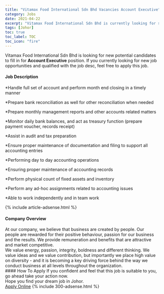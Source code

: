 ```yaml
---
title: "Vitamax Food International Sdn Bhd Vacancies Account Executive" 
category: Jobs 
date: 2021-04-22 
excerpt: "Vitamax Food International Sdn Bhd is currently looking for suitable person to fill in the Account Executive which based in Johor" 
tags: [Johor] 
toc: true 
toc_label: TOC 
toc_icon: "fire" 
--- 
```


<p>Vitamax Food International Sdn Bhd is looking for new potential candidates to fill in for <b>Account Executive</b> position. If you currently looking for new job opportunities and qualified with the job desc, feel free to apply this job.
</p><div><div><h4>Job Description</h4></div><div><div><span><div><p>*Handle full set of account and perform month end closing in a timely manner</p><p>*Prepare bank reconciliation as well for other reconciliation when needed</p><p>*Prepare monthly management reports and other accounts related matters</p><p>*Monitor daily bank balances, and act as treasury function (prepare payment voucher, records receipt)</p><p>*Assist in audit and tax preparation</p><p>*Ensure proper maintenance of documentation and filing to support all accounting entries</p><p>*Performing day to day accounting operations</p><p>*Ensuring proper maintenance of accounting records</p><p>*Perform physical count of fixed assets and inventory</p><p>*Perform any ad-hoc assignments related to accounting issues</p><p>*Able to work independently and in team work</p></div></span></div></div></div> 
{% include article-adsense.html %} 
<div><div><h4>Company Overview</h4></div><div><div><span><div><div>At our company, we believe that business are created by people. Our people are rewarded for their positive behaviour, passion for our business and the results. We provide remuneration and benefits that are attractive and market competitive.</div>
<div>We value energy, passion, integrity, boldness and different thinking. We value ideas and we value contribution, but importantly we place high value on diversity - and it is becoming a key driving force behind the way we conduct business at all levels throughout the organization.</div></div></span></div></div></div> 
#### How To Apply 
If you confident and feel that this job is suitable to you, go ahead take your action now. <br/> 
Hope you find your dream job in Johor. <br/> 
<a href="https://www.jobstreet.com.my/en/job/account-executive-4542569?jobId=jobstreet-my-job-4542569&" class="btn btn--info" target="_blank" rel="nofollow noopenner">Apply Online</a> 
{% include 300-adsense.html %} 
